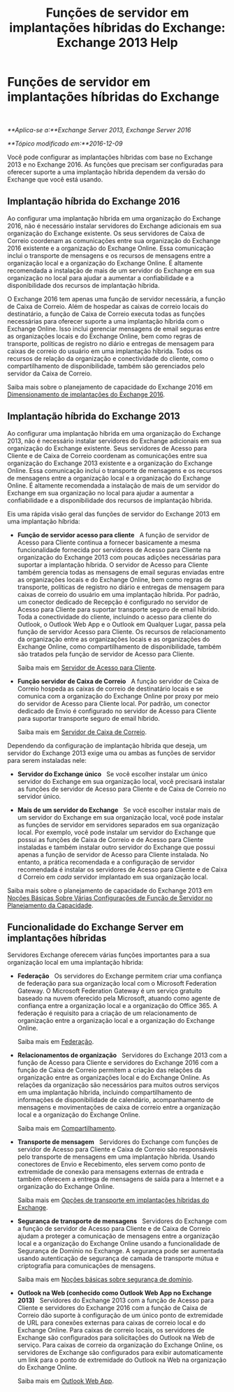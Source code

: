 ﻿---
title: 'Funções de servidor em implantações híbridas do Exchange: Exchange 2013 Help'
TOCTitle: Funções de servidor em implantações híbridas do Exchange
ms:assetid: 7a7eaf17-d2b0-4d62-90a2-45a0d2faca54
ms:mtpsurl: https://technet.microsoft.com/pt-br/library/JJ659051(v=EXCHG.150)
ms:contentKeyID: 50487113
ms.date: 01/10/2018
mtps_version: v=EXCHG.150
ms.translationtype: HT
---

# Funções de servidor em implantações híbridas do Exchange

 

_**Aplica-se a:**Exchange Server 2013, Exchange Server 2016_

_**Tópico modificado em:**2016-12-09_

Você pode configurar as implantações híbridas com base no Exchange 2013 e no Exchange 2016. As funções que precisam ser configuradas para oferecer suporte a uma implantação híbrida dependem da versão do Exchange que você está usando.

## Implantação híbrida do Exchange 2016

Ao configurar uma implantação híbrida em uma organização do Exchange 2016, não é necessário instalar servidores do Exchange adicionais em sua organização do Exchange existente. Os seus servidores de Caixa de Correio coordenam as comunicações entre sua organização do Exchange 2016 existente e a organização do Exchange Online. Essa comunicação inclui o transporte de mensagens e os recursos de mensagens entre a organização local e a organização do Exchange Online. É altamente recomendada a instalação de mais de um servidor do Exchange em sua organização no local para ajudar a aumentar a confiabilidade e a disponibilidade dos recursos de implantação híbrida.

O Exchange 2016 tem apenas uma função de servidor necessária, a função de Caixa de Correio. Além de hospedar as caixas de correio locais do destinatário, a função de Caixa de Correio executa todas as funções necessárias para oferecer suporte a uma implantação híbrida com o Exchange Online. Isso inclui gerenciar mensagens de email seguras entre as organizações locais e do Exchange Online, bem como regras de transporte, políticas de registro no diário e entregas de mensagem para caixas de correio do usuário em uma implantação híbrida. Todos os recursos de relação da organização e conectividade do cliente, como o compartilhamento de disponibilidade, também são gerenciados pelo servidor da Caixa de Correio.

Saiba mais sobre o planejamento de capacidade do Exchange 2016 em [Dimensionamento de implantações do Exchange 2016](http://go.microsoft.com/fwlink/p/?linkid=301990).

## Implantação híbrida do Exchange 2013

Ao configurar uma implantação híbrida em uma organização do Exchange 2013, não é necessário instalar servidores do Exchange adicionais em sua organização do Exchange existente. Seus servidores de Acesso para Cliente e de Caixa de Correio coordenam as comunicações entre sua organização do Exchange 2013 existente e a organização do Exchange Online. Essa comunicação inclui o transporte de mensagens e os recursos de mensagens entre a organização local e a organização do Exchange Online. É altamente recomendada a instalação de mais de um servidor do Exchange em sua organização no local para ajudar a aumentar a confiabilidade e a disponibilidade dos recursos de implantação híbrida.

Eis uma rápida visão geral das funções de servidor do Exchange 2013 em uma implantação híbrida:

  - **Função de servidor acesso para cliente**   A função de servidor de Acesso para Cliente continua a fornecer basicamente a mesma funcionalidade fornecida por servidores de Acesso para Cliente na organização do Exchange 2013 com poucas adições necessárias para suportar a implantação híbrida. O servidor de Acesso para Cliente também gerencia todas as mensagens de email seguras enviadas entre as organizações locais e do Exchange Online, bem como regras de transporte, políticas de registro no diário e entregas de mensagem para caixas de correio do usuário em uma implantação híbrida. Por padrão, um conector dedicado de Recepção é configurado no servidor de Acesso para Cliente para suportar transporte seguro de email híbrido. Toda a conectividade do cliente, incluindo o acesso para cliente do Outlook, o Outlook Web App e o Outlook em Qualquer Lugar, passa pela função de servidor Acesso para Cliente. Os recursos de relacionamento da organização entre as organizações locais e as organizações do Exchange Online, como compartilhamento de disponibilidade, também são tratados pela função de servidor de Acesso para Cliente.
    
    Saiba mais em [Servidor de Acesso para Cliente](https://technet.microsoft.com/pt-br/library/dd298114\(v=exchg.150\)).

  - **Função servidor de Caixa de Correio**   A função servidor de Caixa de Correio hospeda as caixas de correio de destinatário locais e se comunica com a organização do Exchange Online por proxy por meio do servidor de Acesso para Cliente local. Por padrão, um conector dedicado de Envio é configurado no servidor de Acesso para Cliente para suportar transporte seguro de email híbrido.
    
    Saiba mais em [Servidor de Caixa de Correio](https://technet.microsoft.com/pt-br/library/jj150491\(v=exchg.150\)).

Dependendo da configuração de implantação híbrida que deseja, um servidor do Exchange 2013 exige uma ou ambas as funções de servidor para serem instaladas nele:

  - **Servidor do Exchange único**   Se você escolher instalar um único servidor do Exchange em sua organização local, você precisará instalar as funções de servidor de Acesso para Cliente e de Caixa de Correio no servidor único.

  - **Mais de um servidor do Exchange**   Se você escolher instalar mais de um servidor do Exchange em sua organização local, você pode instalar as funções de servidor em servidores separados em sua organização local. Por exemplo, você pode instalar um servidor do Exchange que possui as funções de Caixa de Correio e de Acesso para Cliente instaladas e também instalar outro servidor do Exchange que possui apenas a função de servidor de Acesso para Cliente instalada. No entanto, a prática recomendada e a configuração de servidor recomendada é instalar os servidores de Acesso para Cliente e de Caixa d Correio em *cada* servidor implantado em sua organização local.

Saiba mais sobre o planejamento de capacidade do Exchange 2013 em [Noções Básicas Sobre Várias Configurações de Função de Servidor no Planejamento da Capacidade](http://go.microsoft.com/fwlink/?linkid=266576).

## Funcionalidade do Exchange Server em implantações híbridas

Servidores Exchange oferecem várias funções importantes para a sua organização local em uma implantação híbrida:

  - **Federação**   Os servidores do Exchange permitem criar uma confiança de federação para sua organização local com o Microsoft Federation Gateway. O Microsoft Federation Gateway é um serviço gratuito baseado na nuvem oferecido pela Microsoft, atuando como agente de confiança entre a organização local e a organização do Office 365. A federação é requisito para a criação de um relacionamento de organização entre a organização local e a organização do Exchange Online.
    
    Saiba mais em [Federação](https://technet.microsoft.com/pt-br/library/dd335047\(v=exchg.150\)).

  - **Relacionamentos de organização**   Servidores do Exchange 2013 com a função de Acesso para Cliente e servidores do Exchange 2016 com a função de Caixa de Correio permitem a criação das relações da organização entre as organizações local e do Exchange Online. As relações da organização são necessários para muitos outros serviços em uma implantação híbrida, incluindo compartilhamento de informações de disponibilidade de calendário, acompanhamento de mensagens e movimentações de caixa de correio entre a organização local e a organização do Exchange Online.
    
    Saiba mais em [Compartilhamento](https://technet.microsoft.com/pt-br/library/dd638083\(v=exchg.150\)).

  - **Transporte de mensagem**   Servidores do Exchange com funções de servidor de Acesso para Cliente e Caixa de Correio são responsáveis pelo transporte de mensagens em uma implantação híbrida. Usando conectores de Envio e Recebimento, eles servem como ponto de extremidade de conexão para mensagens externas de entrada e também oferecem a entrega de mensagens de saída para a Internet e a organização do Exchange Online.
    
    Saiba mais em [Opções de transporte em implantações híbridas do Exchange](transport-options-in-exchange-hybrid-deployments-exchange-2013-help.md).

  - **Segurança de transporte de mensagens**   Servidores do Exchange com a função de servidor de Acesso para Cliente e de Caixa de Correio ajudam a proteger a comunicação de mensagens entre a organização local e a organização do Exchange Online usando a funcionalidade de Segurança de Domínio no Exchange. A segurança pode ser aumentada usando autenticação de segurança de camada de transporte mútua e criptografia para comunicações de mensagens.
    
    Saiba mais em [Noções básicas sobre segurança de domínio](http://go.microsoft.com/fwlink/p/?linkid=266581).

  - **Outlook na Web (conhecido como Outlook Web App no Exchange 2013)**   Servidores do Exchange 2013 com a função de Acesso para Cliente e servidores do Exchange 2016 com a função de Caixa de Correio dão suporte à configuração de um único ponto de extremidade de URL para conexões externas para caixas de correio local e do Exchange Online. Para caixas de correio locais, os servidores de Exchange são configurados para solicitações do Outlook na Web de serviço. Para caixas de correio da organização do Exchange Online, os servidores de Exchange são configurados para exibir automaticamente um link para o ponto de extremidade do Outlook na Web na organização do Exchange Online.
    
    Saiba mais em [Outlook Web App](https://technet.microsoft.com/pt-br/library/jj657718\(v=exchg.150\)).


